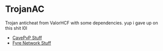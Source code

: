 # TrojanAC
Trojan anticheat from ValorHCF with some dependencies. yup i gave up on this shit l0l
- [CavePvP Stuff](https://git.sigmagaming.net/Brandon/CavePvP-Stuff)
- [Fyre Network Stuff](https://git.sigmagaming.net/Brandon/fyrecc)
